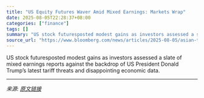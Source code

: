```yaml
---
title: "US Equity Futures Waver Amid Mixed Earnings: Markets Wrap"
date: 2025-08-05T22:28:37+08:00
categories: ["finance"]
tags: []
summary: "US stock futuresposted modest gains as investors assessed a slate of mixed earnings reports against the backdrop of US President Donald Trump’s latest tariff threats and disappointing economic data."
source_url: "https://www.bloomberg.com/news/articles/2025-08-05/asian-traders-cautious-as-us-data-clouds-fed-path-markets-wrap"
---
```


US stock futuresposted modest gains as investors assessed a slate of mixed earnings reports against the backdrop of US President Donald Trump’s latest tariff threats and disappointing economic data.

---

*来源: [原文链接](https://www.bloomberg.com/news/articles/2025-08-05/asian-traders-cautious-as-us-data-clouds-fed-path-markets-wrap)*
